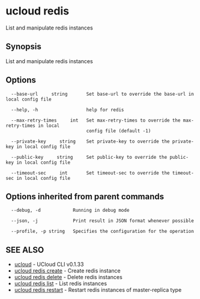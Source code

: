 # ucloud redis

List and manipulate redis instances

## Synopsis

List and manipulate redis instances

## Options

```
  --base-url     string       Set base-url to override the base-url in local config file 

  --help, -h                  help for redis 

  --max-retry-times     int   Set max-retry-times to override the max-retry-times in local
                              config file (default -1) 

  --private-key     string    Set private-key to override the private-key in local config file 

  --public-key     string     Set public-key to override the public-key in local config file 

  --timeout-sec     int       Set timeout-sec to override the timeout-sec in local config file 

```

## Options inherited from parent commands

```
  --debug, -d            Running in debug mode 

  --json, -j             Print result in JSON format whenever possible 

  --profile, -p string   Specifies the configuration for the operation 

```

## SEE ALSO

* [ucloud](cli/cmd/ucloud)	 - UCloud CLI v0.1.33
* [ucloud redis create](cli/cmd/ucloud/redis/create)	 - Create redis instance
* [ucloud redis delete](cli/cmd/ucloud/redis/delete)	 - Delete redis instances
* [ucloud redis list](cli/cmd/ucloud/redis/list)	 - List redis instances
* [ucloud redis restart](cli/cmd/ucloud/redis/restart)	 - Restart redis instances of master-replica type

